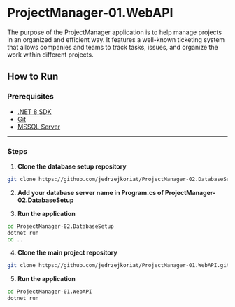 # ProjectManager-01.WebAPI

The purpose of the ProjectManager application is to help manage projects in an organized and efficient way. It features a well-known ticketing system that allows companies and teams to track tasks, issues, and organize the work within different projects.

## How to Run

### Prerequisites

- [.NET 8 SDK](https://dotnet.microsoft.com/en-us/download)
- [Git](https://git-scm.com/)
- [MSSQL Server](https://www.microsoft.com/en-us/sql-server/sql-server-downloads)

---

### Steps

1. **Clone the database setup repository**

```bash
git clone https://github.com/jedrzejkoriat/ProjectManager-02.DatabaseSetup.git
```

2. **Add your database server name in Program.cs of ProjectManager-02.DatabaseSetup**

3. **Run the application**

```bash
cd ProjectManager-02.DatabaseSetup
dotnet run
cd ..
```

4. **Clone the main project repository**

```bash
git clone https://github.com/jedrzejkoriat/ProjectManager-01.WebAPI.git
```

5. **Run the application**

```bash
cd ProjectManager-01.WebAPI
dotnet run
```
